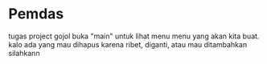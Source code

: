 # Pemdas
tugas project gojol
buka "main" untuk lihat menu menu yang akan kita buat. kalo ada yang mau dihapus karena ribet, diganti, atau mau ditambahkan silahkann
